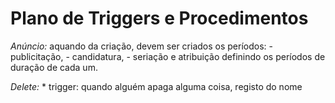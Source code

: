 # Plano de Triggers e Procedimentos

_Anúncio:_
    aquando da criação, devem ser criados os períodos:
        - publicitação,
        - candidatura,
        - seriação e atribuição
    definindo os períodos de duração de cada um.

_Delete:_
    * trigger: quando alguém apaga alguma coisa, registo do nome
    